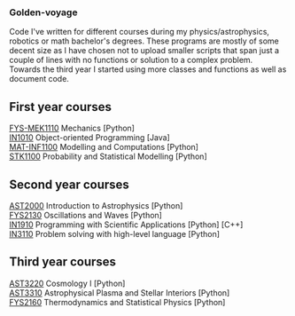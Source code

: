 ### Golden-voyage
Code I've written for different courses during my physics/astrophysics, robotics or math bachelor's degrees. These programs are mostly of some decent size as I have chosen not to upload smaller scripts that span just a couple of lines with no functions or solution to a complex problem.\
Towards the third year I started using more classes and functions as well as document code. 

## First year courses
[FYS-MEK1110] Mechanics [Python]\
[IN1010] Object-oriented Programming [Java]\
[MAT-INF1100] Modelling and Computations [Python]\
[STK1100] Probability and Statistical Modelling [Python]

## Second year courses
[AST2000] Introduction to Astrophysics [Python]\
[FYS2130] Oscillations and Waves [Python]\
[IN1910] Programming with Scientific Applications [Python] [C++]\
[IN3110] Problem solving with high-level language [Python]

## Third year courses
[AST3220] Cosmology I [Python]\
[AST3310] Astrophysical Plasma and Stellar Interiors  [Python]\
[FYS2160] Thermodynamics and Statistical Physics [Python]


[MAT-INF1100]: https://github.com/Alexanderamiri/Golden-voyage/tree/master/MAT-INF1100
[STK1100]: https://github.com/Alexanderamiri/Golden-voyage/tree/master/STK1100
[IN1010]: https://github.com/Alexanderamiri/Golden-voyage/tree/master/IN1010
[IN1910]: https://github.com/Alexanderamiri/Golden-voyage/tree/master/IN1910
[IN3110]: https://github.com/Alexanderamiri/Golden-voyage/tree/master/IN3110
[FYS-MEK1110]: https://github.com/Alexanderamiri/Golden-voyage/tree/master/FYS-MEK1110
[FYS2130]: https://github.com/Alexanderamiri/Golden-voyage/tree/master/
[FYS2160]: https://github.com/Alexanderamiri/Golden-voyage/tree/master/FYS2160
[AST2000]: https://github.com/Alexanderamiri/Golden-voyage/tree/master/AST2000
[AST3220]: https://github.com/Alexanderamiri/Golden-voyage/tree/master/AST3220
[AST3310]: https://github.com/Alexanderamiri/Golden-voyage/tree/master/AST3310
